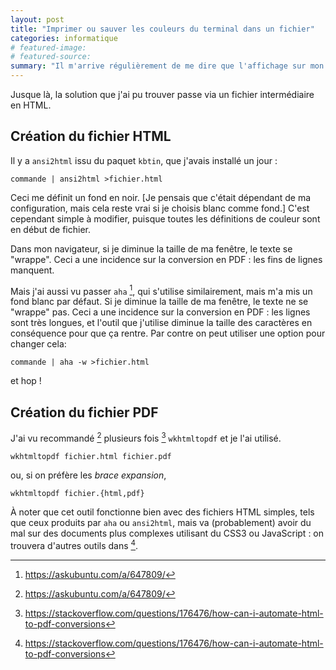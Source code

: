 ```yaml
---
layout: post
title: "Imprimer ou sauver les couleurs du terminal dans un fichier"
categories: informatique
# featured-image: 
# featured-source: 
summary: "Il m'arrive régulièrement de me dire que l'affichage sur mon terminal n'est pas si mal, et que j'aimerais bien le sauver en PDF, voire l'imprimer. Avec les couleurs."
---
```

Jusque là, la solution que j'ai pu trouver passe via un fichier intermédiaire en HTML.

## Création du fichier HTML

Il y a `ansi2html` issu du paquet `kbtin`, que j'avais installé un jour :

``` shell
commande | ansi2html >fichier.html
```

Ceci me définit un fond en noir. [Je pensais que c'était dépendant de ma configuration, mais cela reste vrai si je choisis blanc comme fond.] C'est cependant simple à modifier, puisque toutes les définitions de couleur sont en début de fichier.

Dans mon navigateur, si je diminue la taille de ma fenêtre, le texte se "wrappe". Ceci a une incidence sur la conversion en PDF : les fins de lignes manquent.

Mais j'ai aussi vu passer `aha` [^1], 
qui s'utilise similairement, 
mais m'a mis un fond blanc par défaut.
Si je diminue la taille de ma fenêtre, le texte ne se "wrappe" pas. Ceci a une incidence sur la conversion en PDF : les lignes sont très longues, et l'outil que j'utilise diminue la taille des caractères en conséquence pour que ça rentre. Par contre on peut utiliser une option pour changer cela:

``` shell
commande | aha -w >fichier.html
```

et hop !

## Création du fichier PDF

J'ai vu recommandé [^1] plusieurs fois [^2] `wkhtmltopdf` et je l'ai utilisé.

``` shell
wkhtmltopdf fichier.html fichier.pdf
```
ou, si on préfère les *brace expansion*,
``` shell
wkhtmltopdf fichier.{html,pdf}
```

À noter que cet outil fonctionne bien avec des fichiers HTML simples, tels que ceux produits par `aha` ou `ansi2html`, mais va (probablement) avoir du mal sur des documents plus complexes utilisant du CSS3 ou JavaScript : on trouvera d'autres outils dans [^2].

[^1]: <https://askubuntu.com/a/647809/> 

[^2]: <https://stackoverflow.com/questions/176476/how-can-i-automate-html-to-pdf-conversions>
